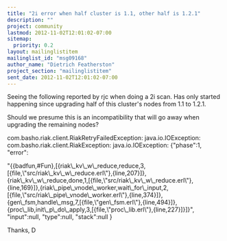 ```yaml
---
title: "2i error when half cluster is 1.1, other half is 1.2.1"
description: ""
project: community
lastmod: 2012-11-02T12:01:02-07:00
sitemap:
  priority: 0.2
layout: mailinglistitem
mailinglist_id: "msg09168"
author_name: "Dietrich Featherston"
project_section: "mailinglistitem"
sent_date: 2012-11-02T12:01:02-07:00
---
```



Seeing the following reported by rjc when doing a 2i scan. Has only started
happening since upgrading half of this cluster's nodes from 1.1 to 1.2.1.

Should we presume this is an incompatibility that will go away when
upgrading the remaining nodes?

com.basho.riak.client.RiakRetryFailedException: java.io.IOException:
com.basho.riak.client.RiakException: java.io.IOException:
{"phase":1,
 "error":

"{{badfun,#Fun},[{riak\\_kv\\_w\\_reduce,reduce,3,[{file,\\"src/riak\\_kv\\_w\\_reduce.erl\\"},{line,207}]},{riak\\_kv\\_w\\_reduce,done,1,[{file,\\"src/riak\\_kv\\_w\\_reduce.erl\\"},{line,169}]},{riak\\_pipe\\_vnode\\_worker,wait\\_for\\_input,2,[{file,\\"src/riak\\_pipe\\_vnode\\_worker.erl\\"},{line,374}]},{gen\\_fsm,handle\\_msg,7,[{file,\\"gen\\_fsm.erl\\"},{line,494}]},{proc\\_lib,init\\_p\\_do\\_apply,3,[{file,\\"proc\\_lib.erl\\"},{line,227}]}]}",
 "input":null,
 "type":null,
 "stack":null
}


Thanks,
D
